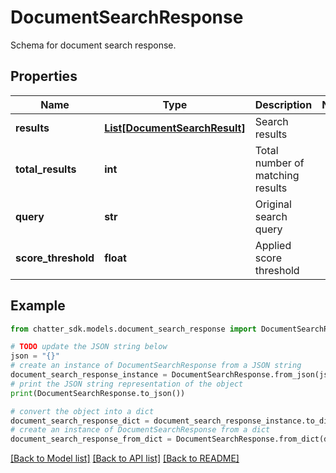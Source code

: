# DocumentSearchResponse

Schema for document search response.

## Properties

Name | Type | Description | Notes
------------ | ------------- | ------------- | -------------
**results** | [**List[DocumentSearchResult]**](DocumentSearchResult.md) | Search results | 
**total_results** | **int** | Total number of matching results | 
**query** | **str** | Original search query | 
**score_threshold** | **float** | Applied score threshold | 

## Example

```python
from chatter_sdk.models.document_search_response import DocumentSearchResponse

# TODO update the JSON string below
json = "{}"
# create an instance of DocumentSearchResponse from a JSON string
document_search_response_instance = DocumentSearchResponse.from_json(json)
# print the JSON string representation of the object
print(DocumentSearchResponse.to_json())

# convert the object into a dict
document_search_response_dict = document_search_response_instance.to_dict()
# create an instance of DocumentSearchResponse from a dict
document_search_response_from_dict = DocumentSearchResponse.from_dict(document_search_response_dict)
```
[[Back to Model list]](../README.md#documentation-for-models) [[Back to API list]](../README.md#documentation-for-api-endpoints) [[Back to README]](../README.md)


